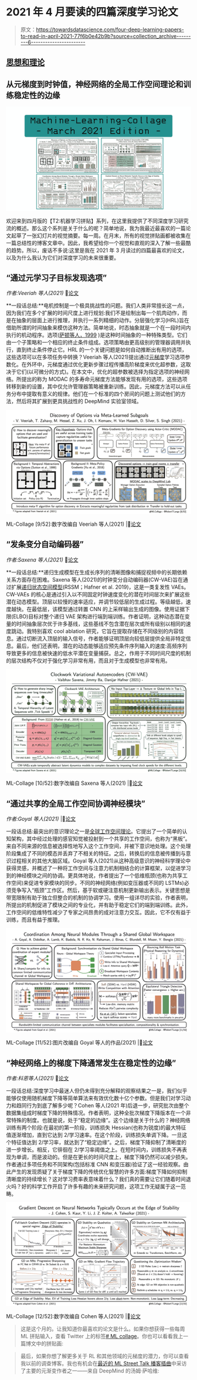 # 2021 年 4 月要读的四篇深度学习论文

> 原文：<https://towardsdatascience.com/four-deep-learning-papers-to-read-in-april-2021-77f6b0e42b9b?source=collection_archive---------6----------------------->

## [思想和理论](https://towardsdatascience.com/tagged/thoughts-and-theory)

## 从元梯度到时钟值，神经网络的全局工作空间理论和训练稳定性的边缘

![](img/67234c631898a78be28164059c2c142d.png)

欢迎来到四月版的【T2:机器学习拼贴】系列，在这里我提供了不同深度学习研究流的概述。那么这个系列是关于什么的呢？简单地说，我为我最近最喜欢的一篇论文起草了一张幻灯片的视觉摘要。每一周。在月末，所有的视觉拼贴画都被收集在一篇总结性的博客文章中。因此，我希望给你一个视觉和直观的深入了解一些最酷的趋势。所以，废话不多说:这里是我在 2021 年 3 月读过的四篇最喜欢的论文，以及为什么我认为它们对深度学习的未来很重要。

## “通过元学习子目标发现选项”

*作者:Veeriah 等人(2021)* 📝[论文](https://arxiv.org/abs/2102.06741)

**一段话总结:**电机控制是一个极具挑战性的问题。我们人类非常擅长这一点，因为我们在多个扩展的时间尺度上进行规划:我们不是绘制出每一个肌肉动作，而是在抽象的层面上进行推理，并执行一系列精细的动作。分层强化学习(HRL)旨在借助所谓的时间抽象来模仿这种方法。简单地说，时态抽象就是一个在一段时间内执行的机动程序。选项([萨顿等人，1999](https://www.sciencedirect.com/science/article/pii/S0004370299000521) )是这种时间抽象的一种特殊类型。它们由一个子策略和一个相应的终止条件组成。选项策略由更高级别的管理器调用并执行，直到终止条件停止它。HRL 的一个关键问题是如何自动推断出有用的选项，这些选项可以在多项任务中转换？Veeriah 等人(2021)提出通过[元梯度](/meta-policy-gradients-a-survey-78dc742d395d)学习选项参数化。在外环中，元梯度通过优化更新步骤过程传播高阶梯度来优化超参数，这取决于它们(以可微分的方式)。在本文中，优化的超参数被选择为指定选项的神经网络。所提出的称为 MODAC 的多寿命元梯度方法能够发现有用的选项，这些选项转移到新的设置，其中仅允许管理器策略被重新训练。因此，元梯度方法可以从任务分布中提取有意义的规律。他们在一个标准的四个房间的问题上测试他们的方法，然后将其扩展到更具挑战性的 DeepMind 实验室领域。

![](img/a16ac3a5dbaad35c9d8328997283db94.png)

ML-Collage [9/52]:数字改编自 Veeriah 等人(2021) |📝[论文](https://arxiv.org/abs/2102.06741)

## **“发条变分自动编码器”**

*作者:Saxena 等人(2021)* 📝[论文](https://arxiv.org/abs/2102.09532)

**一段话总结:**递归生成模型在生成长序列的清晰图像和捕捉视频中的长期依赖关系方面存在困难。Saxena 等人(2021)的时钟变分自动编码器(CW-VAE)旨在通过扩展[递归状态空间模型](https://arxiv.org/pdf/1811.04551)(RSSM；Hafner et al. 2019)，这是一类复发性 VAEs。CW-VAEs 的核心是通过引入以不同固定时钟速度变化的潜在时间层次来扩展这些潜在动态模型。顶层以较慢的速率适应，并调节较低层的生成过程。等级越低，速度越快。在最低层，该模型通过转置 CNN 的上采样输出生成的图像。使用证据下限(ELBO)目标对整个递归 VAE 架构进行端到端训练。作者证明，这种动态潜在变量的时间抽象层次优于许多基线，这些基线不包含潜在层次或所有级别以相同的速度跳动。我特别喜欢 cool ablation 研究，它旨在提取存储在不同级别的内容信息。通过切断流入顶层的输入信号，作者能够证明顶层向较低层提供全局非特定信息。最后，他们还表明，潜在的动态能够适应预先条件序列输入的速度:高频序列导致更多的信息被快速的低水平潜在变量捕获。总之，作用于不同时间尺度的机制的层次结构不仅对于强化学习非常有用，而且对于生成模型也非常有用。

![](img/210dee13679b7b1adcb8a2a5ead6ce24.png)

ML-Collage [10/52]:数字改编自 Saxena 等人(2021) |📝[论文](https://arxiv.org/abs/2102.09532)

## **“通过共享的全局工作空间协调神经模块”**

*作者:Goyal 等人(2021)* |📝[论文](https://arxiv.org/abs/2103.01197)

一段话总结:最突出的意识理论之一是[全球工作空间理论](https://en.wikipedia.org/wiki/Global_workspace_theory)。它提出了一个简单的认知架构，其中经过处理的感官知觉被投射到一个共享的工作空间，也称为“黑板”。来自不同来源的信息被选择性地写入这个工作空间，并被下意识地处理。这个处理阶段集成了不同的模态并丢弃了不相关的特征。之后，转换后的信息被传播到与意识过程相关的其他大脑区域。Goyal 等人(2021)从这种高级意识的神经科学理论中获得灵感，并概述了一种将工作空间与注意力机制相结合的计算框架，以促进学习到的神经模块之间的协调。更具体地说，作者提出了一个低维瓶颈(也称为共享工作空间)来促进专家模块的同步。不同的神经网络(例如变压器或不同的 LSTMs)必须竞争写入“瓶颈”工作区。然后，基于软或硬注意机制更新输出表示。关键思想是带宽限制有助于独立但整合的机制的协调学习。使用一组详尽的实验，作者表明，所提出的机制促进了模块之间的专业化，并有助于稳定它们的端到端训练。此外，工作空间的低维特性减少了专家之间昂贵的成对注意力交互。因此，它不仅有益于训练，而且有益于推理。

![](img/ab59a966786c11b07c4eda0f6ee76216.png)

ML-Collage [11/52]:图片改编自 Goyal 等人的作品(2021) |📝[论文](https://arxiv.org/abs/2103.01197)

## **“神经网络上的梯度下降通常发生在稳定性的边缘”**

*作者:科恩等人(2021)* 📝[论文](http://arxiv.org/abs/2103.00065)

一段话总结:深度学习中最迷人但仍未得到充分解释的观察结果之一是，我们似乎能够仅使用随机梯度下降等简单算法来有效优化数十亿个参数。但是我们对学习动力和趋同行为到底了解多少呢？Cohen 等人(2021 年)后退一步，研究批次由整个数据集组成时梯度下降的特殊情况。作者表明，这种全批次梯度下降版本在一个非常特殊的制度。也就是说，处于“稳定的边缘”。这个边缘是关于什么的？神经网络训练有两个阶段:在最初的第一阶段，训练损失 Hessian(也称为锐度)的最大特征值逐渐增加，直到它达到 2/学习速率。在这个阶段，训练损失单调下降。一旦这个特征值达到 2/学习率，就达到了“稳定边缘”。之后，梯度下降抑制了清晰度的进一步增长。相反，它徘徊在 2/学习率阈值之上。在短时间内，训练损失不再表现为单调，而是波动的。但是在更长的时间尺度上，梯度下降仍然可以减少损失。作者通过多项任务和不同架构(包括标准 CNN 和变压器)验证了这一经验观察。由此产生的发现质疑了关于梯度下降的传统优化智慧的许多方面:梯度下降如何抑制清晰度的持续增长？这对学习费率表意味着什么？我们真的需要让它们随着时间退火吗？好的科学工作开启了许多有趣的未来研究问题，这项工作无疑属于这一范畴。

![](img/df8381591257ec0e7b05532e87ecd56b.png)

ML-Collage [12/52]:数字改编自 Cohen 等人(2021) |📝[论文](http://arxiv.org/abs/2103.00065)

> 这是这个月的。让我知道你最喜欢的论文是什么。如果你想获得一些每周 ML 拼贴输入，查看 Twitter 上的标签[# ML collage](https://twitter.com/hashtag/mlcollage)。你也可以看看我上一篇博文中的拼贴画:

</four-deep-learning-papers-to-read-in-march-2021-9d933f52aafa>  

> 最后，如果你想了解更多关于 RL 和其他领域的元梯度的潜力，你可以查看我以前的调查博客。我也有机会在[最近的 ML Street Talk 播客插曲](https://youtu.be/hfaZwgk_iS0)中采访了主要的元渐变作者之一——来自 DeepMind 的汤姆·萨哈维: